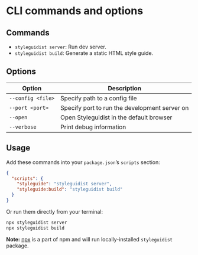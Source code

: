 # CLI commands and options

## Commands

- `styleguidist server`: Run dev server.
- `styleguidist build`: Generate a static HTML style guide.

## Options

| Option            | Description                                   |
| ----------------- | --------------------------------------------- |
| `--config <file>` | Specify path to a config file                 |
| `--port <port>`   | Specify port to run the development server on |
| `--open`          | Open Styleguidist in the default browser      |
| `--verbose`       | Print debug information                       |

## Usage

Add these commands into your `package.json`’s `scripts` section:

```json
{
  "scripts": {
    "styleguide": "styleguidist server",
    "styleguide:build": "styleguidist build"
  }
}
```

Or run them directly from your terminal:

```bash
npx styleguidist server
npx styleguidist build
```

**Note:** [npx](https://medium.com/@maybekatz/introducing-npx-an-npm-package-runner-55f7d4bd282b) is a part of npm and will run locally-installed `styleguidist` package.
